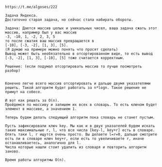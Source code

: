     https://t.me/algoses/222
    
    Задача Яндекса. 
    Достаточно старая задача, но сейчас стала набирать обороты. 
    
    Задача: Дается массив целых и уникальных чисел, ваша задача сжать этот массив, например был у вас массив 
    -3, -10, 1, -2, 2, 3, 5 
    то после сжатия ваш массив превращается в 
    [-10], [-3, -2], [1, 3], [5]. 
    (Я думаю на примере можно понять что просят сделать)
    Вывод может быть необязательно в отсортированном виде, то есть вывод 
    [-3, -2], [1, 3], [-10], [5] тоже считается корректным. 
    
    Решение: (если подумал отсортировать массив то лучше посмотреть разбор)
    
    
    Конечно легче всего массив отсортировать и дальше двумя указателями решить. Такой алгоритм будет работать за n*logn. Такое решение не примут на собесе. 
    
    И вот как решать за O(n). 
    Пройдемся по массиву и запишем их всех в словарь. То есть ключом будет элемент в массиве, а значением 1. 
    
    Теперь будем делать следующий алгоритм пока словарь не станет пустым. 
    
    Пусть зафиксировали ключ key. Мы как и в двух указателей будем искать такие максимальные r, l, что все числа [key-l, key+r] есть в словаре. Опять таки l, r ищутся очень просто. Вы делаете l=r=0, дальше смотрите есть ли в словаре ключ key+r, если есть то увеличиваете r, иначе останавливаетесь, аналогично для l. 
    Числа которые нашли стоит удалить из словаря и повторить алгоритм заново. 
    
    Время работы алгоритмы O(n).
